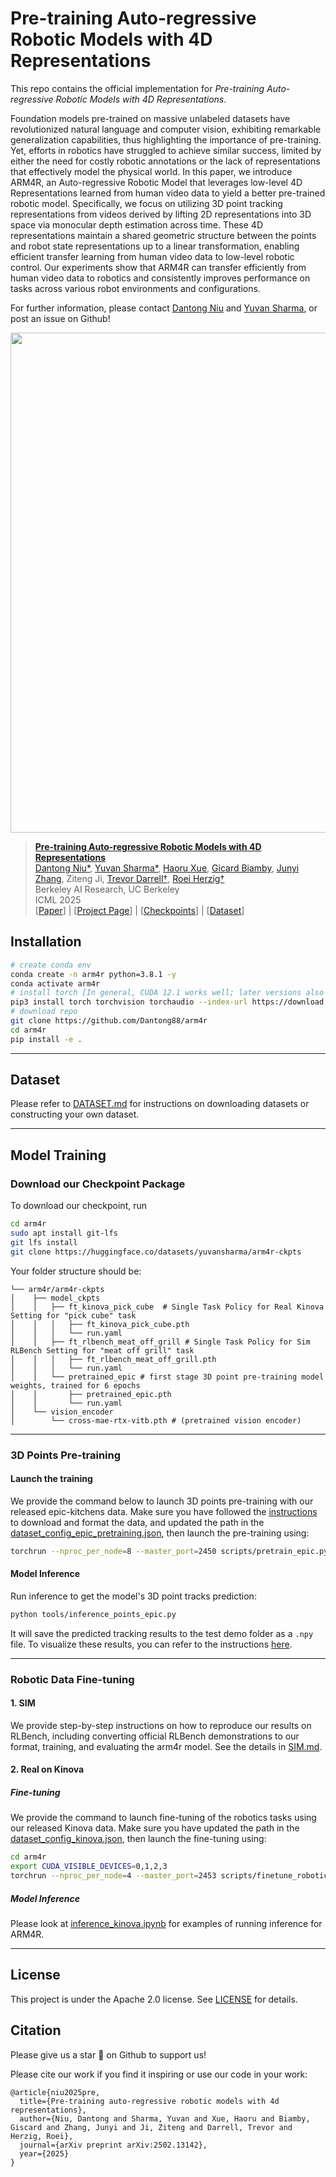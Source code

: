 # Pre-training Auto-regressive Robotic Models with 4D Representations


This repo contains the official implementation for *Pre-training Auto-regressive Robotic Models with 4D Representations*.

Foundation models pre-trained on massive unlabeled datasets have revolutionized natural language and computer vision, exhibiting remarkable generalization capabilities, thus highlighting the importance of pre-training. Yet, efforts in robotics have struggled to achieve similar success, limited by either the need for costly robotic annotations or the lack of representations that effectively model the physical world. In this paper, we introduce ARM4R, an Auto-regressive Robotic Model that leverages low-level 4D Representations learned from human video data to yield a better pre-trained robotic model. Specifically, we focus on utilizing 3D point tracking representations from videos derived by lifting 2D representations into 3D space via monocular depth estimation across time. These 4D representations maintain a shared geometric structure between the points and robot state representations up to a linear transformation, enabling efficient transfer learning from human video data to low-level robotic control. Our experiments show that ARM4R can transfer efficiently from human video data to robotics and consistently improves performance on tasks across various robot environments and configurations.

For further information, please contact [Dantong Niu](https://dantong88.github.io/) and [Yuvan Sharma](yuvan@berkeley.edu), or post an issue on Github!

<p align="center">
  <img src="assets/arm4r.png" width="800">
</p>

> [**Pre-training Auto-regressive Robotic Models with 4D Representations**](https://llarva24.github.io/)            
> [Dantong Niu*](https://dantong88.github.io/), [Yuvan Sharma*](https://scholar.google.com/citations?user=1_IIcds8es4C&hl=en), [Haoru Xue](https://haoruxue.github.io/), [Gicard Biamby](https://scholar.google.com/citations?user=s0Fof5IAAAAJ&hl=en), [Junyi Zhang](https://www.junyi42.com/), Ziteng Ji,
> [Trevor Darrell†](https://people.eecs.berkeley.edu/~trevor/), [Roei Herzig†](https://roeiherz.github.io/)      
> Berkeley AI Research, UC Berkeley    
> ICML 2025  
> [[Paper](https://arxiv.org/abs/2502.13142)] | [[Project Page](https://arm4r.github.io/)] | [[Checkpoints](https://huggingface.co/datasets/yuvansharma/arm4r-ckpts)] | [[Dataset](https://huggingface.co/datasets/yuvansharma/arm4r-data)]

## Installation
```bash
# create conda env
conda create -n arm4r python=3.8.1 -y
conda activate arm4r
# install torch [In general, CUDA 12.1 works well; later versions also work]
pip3 install torch torchvision torchaudio --index-url https://download.pytorch.org/whl/cu121
# download repo 
git clone https://github.com/Dantong88/arm4r
cd arm4r 
pip install -e .
```
***

## Dataset
Please refer to [DATASET.md](DATASET.md) for instructions on downloading datasets or constructing your own dataset.
***


## Model Training 

### Download our Checkpoint Package
To download our checkpoint, run
```bash
cd arm4r
sudo apt install git-lfs
git lfs install
git clone https://huggingface.co/datasets/yuvansharma/arm4r-ckpts
```

Your folder structure should be:
```
└── arm4r/arm4r-ckpts
│    ├── model_ckpts
│    │   ├── ft_kinova_pick_cube  # Single Task Policy for Real Kinova Setting for "pick cube" task
│    │   │   ├── ft_kinova_pick_cube.pth
│    │   │   └── run.yaml
│    │   ├── ft_rlbench_meat_off_grill # Single Task Policy for Sim RLBench Setting for "meat off grill" task
│    │   │   ├── ft_rlbench_meat_off_grill.pth
│    │   │   └── run.yaml
│    │   └── pretrained_epic # first stage 3D point pre-training model weights, trained for 6 epochs
│    │       ├── pretrained_epic.pth
│    │       └── run.yaml
│    └── vision_encoder
│        └── cross-mae-rtx-vitb.pth # (pretrained vision encoder)
```
***

### 3D Points Pre-training
#### Launch the training
We provide the command below to launch 3D points pre-training with our released 
epic-kitchens data. Make sure you have followed the [instructions]((DATASET.md#3d-points-pre-training)) to download and format the data, and updated the path in the [dataset_config_epic_pretraining.json](config/dataset_config_epic_pretraining.json),
then launch the pre-training using:
```bash
torchrun --nproc_per_node=8 --master_port=2450 scripts/pretrain_epic.py --dataset-cfg.dataset-json config/dataset_config_epic_pretraining.json --logging-cfg.output-dir output --logging-cfg.log-name pretrain_epic --optimizer-cfg.warmup-epochs 1.25 --trainer-cfg.epochs 10 --model-cfg.vision-encoder-cfg.vision-encoder arm4r-ckpts/vision_encoder/cross-mae-rtx-vitb.pth --dataset-cfg.num-repeat-traj 1 --model-cfg.policy-cfg.no-prompt-loss --model-cfg.policy-cfg.task 3dpoints --model-cfg.policy-cfg.scratch-llama-config config/model_config/custom_transformer.json --dataset-cfg.non-overlapping 1 --shared-cfg.save-every 1 --dataset-cfg.shuffle-repeat-traj --optimizer-cfg.lr 5e-4 --shared_cfg.batch_size 64 --shared-cfg.num_pred_steps 1 --model-cfg.policy-cfg.proprio-dim 3888 --model-cfg.policy-cfg.action-dim 3889 --shared-cfg.seq_length 16
```
#### Model Inference
Run inference to get the model's 3D point tracks prediction:
```bash
python tools/inference_points_epic.py
```
It will save the predicted tracking results to the test demo folder as a `.npy` file. To visualize these results, you can refer to the instructions [here](https://github.com/yuvansharma/SpaTracker?tab=readme-ov-file#visualization).

***
### Robotic Data Fine-tuning

#### 1. SIM
We provide step-by-step instructions on how to reproduce our results on RLBench, including
converting official RLBench demonstrations to our format, training, and evaluating the arm4r model.
See the details in [SIM.md](SIM.md).

#### 2. Real on Kinova
##### Fine-tuning
We provide the command to launch fine-tuning of the robotics tasks using our released 
Kinova data. Make sure you have updated the path in the [dataset_config_kinova.json](config/dataset_config_kinova.json),
then launch the fine-tuning using:

```bash
cd arm4r
export CUDA_VISIBLE_DEVICES=0,1,2,3
torchrun --nproc_per_node=4 --master_port=2453 scripts/finetune_robotics.py --dataset-cfg.dataset-json config/dataset_config_kinova.json --logging-cfg.output-dir output --logging-cfg.log-name finetune_kinova --optimizer-cfg.warmup-epochs 1.25 --trainer-cfg.epochs 125 --model-cfg.vision-encoder-cfg.vision-encoder arm4r-ckpts/vision_encoder/cross-mae-rtx-vitb.pth --dataset-cfg.num-repeat-traj 1 --model-cfg.policy-cfg.no-prompt-loss --model-cfg.policy-cfg.task robotics --model-cfg.policy-cfg.scratch-llama-config config/model_config/custom_transformer.json --dataset-cfg.non-overlapping 1 --shared-cfg.save-every 5 --dataset-cfg.shuffle-repeat-traj --optimizer-cfg.lr 5e-4 --shared_cfg.batch_size 64 --shared-cfg.seq_length 16 --model-cfg.policy-cfg.pretrained_path arm4r-ckpts/model_ckpts/pretrained_epic/pretrained_epic.pth
```

##### Model Inference

Please look at [inference_kinova.ipynb](tools/inference_kinova.ipynb) for examples of running inference for ARM4R.

***
## License
This project is under the Apache 2.0 license. See [LICENSE](LICENSE.txt) for details.

## Citation 
Please give us a star 🌟 on Github to support us!

Please cite our work if you find it inspiring or use our code in your work:
```
@article{niu2025pre,
  title={Pre-training auto-regressive robotic models with 4d representations},
  author={Niu, Dantong and Sharma, Yuvan and Xue, Haoru and Biamby, Giscard and Zhang, Junyi and Ji, Ziteng and Darrell, Trevor and Herzig, Roei},
  journal={arXiv preprint arXiv:2502.13142},
  year={2025}
}
```